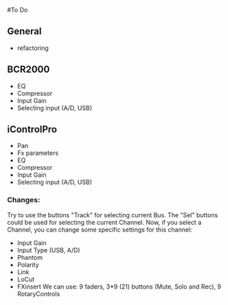 #To Do

## General
- refactoring

## BCR2000
- EQ
- Compressor
- Input Gain
- Selecting input (A/D, USB)

## iControlPro
- Pan
- Fx parameters
- EQ
- Compressor
- Input Gain
- Selecting input (A/D, USB)

### Changes:
Try to use the buttons "Track" for selecting current Bus. The "Sel" buttons could be used for selecting the current Channel.
Now, if you select a Channel, you can change some specific settings for this channel:
- Input Gain
- Input Type (USB, A/D)
- Phantom
- Polarity
- Link
- LoCut
- FXinsert
We can use: 9 faders, 3\*9 (21) buttons (Mute, Solo and Rec), 9 RotaryControls


